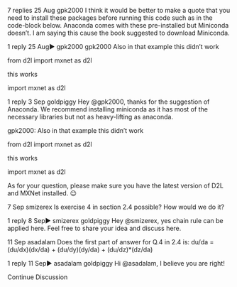 

<!--
 * @version:
 * @Author:  StevenJokess https://github.com/StevenJokess
 * @Date: 2020-09-13 21:19:44
 * @LastEditors:  StevenJokess https://github.com/StevenJokess
 * @LastEditTime: 2020-09-13 21:19:59
 * @Description:http://preview.d2l.ai/d2l-en/master/chapter_preliminaries/calculus.html
 * @TODO::
 * @Reference:
-->
7 replies
25 Aug
gpk​2000
I think it would be better to make a quote that you need to install these packages before running this code such as in the code-block below. Anaconda comes with these pre-installed but Miniconda doesn’t. I am saying this cause the book suggested to download Miniconda.

1 reply
25 Aug▶ gpk2000
gpk​2000
Also in that example this didn’t work

from d2l import mxnet as d2l

this works

import mxnet as d2l

1 reply
3 Sep
goldpiggy
Hey @gpk2000, thanks for the suggestion of Anaconda. We recommend installing miniconda as it has most of the necessary libraries but not as heavy-lifting as anaconda.

 gpk2000:
Also in that example this didn’t work

from d2l import mxnet as d2l

this works

import mxnet as d2l

As for your question, please make sure you have the latest version of D2L and MXNet installed. :wink:

7 Sep
smizerex
Is exercise 4 in section 2.4 possible?
How would we do it?

1 reply
8 Sep▶ smizerex
goldpiggy
Hey @smizerex, yes chain rule can be applied here. Feel free to share your idea and discuss here.

11 Sep
asadalam
Does the first part of answer for Q.4 in 2.4 is: du/da = (du/dx)(dx/da) + (du/dy)(dy/da) + (du/dz)*(dz/da)

1 reply
11 Sep▶ asadalam
goldpiggy
Hi @asadalam, I believe you are right!

Continue Discussion
